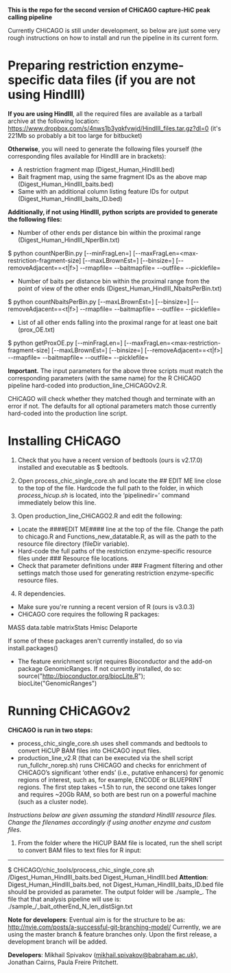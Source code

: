 **This is the repo for the second version of CHiCAGO capture-HiC peak calling pipeline** 

Currently CHiCAGO is still under development, so below are just some very rough instructions on how to install and run the pipeline in its current form.

Preparing restriction enzyme-specific data files (if you are not using HindIII)
=======================

**If you are using HindIII**, all the required files are available as a tarball archive at the following location:
https://www.dropbox.com/s/4nws1b3yqkfvwjd/HindIII_files.tar.gz?dl=0 (it's 221Mb so probably a bit too large for bitbucket)

**Otherwise**, you will need to generate the following files yourself (the corresponding files available for HindIII are in brackets):

- A restriction fragment map (Digest_Human_HindIII.bed)
- Bait fragment map, using the same fragment IDs as the above map (Digest_Human_HindIII_baits.bed)
- Same with an additional column listing feature IDs for output (Digest_Human_HindIII_baits_ID.bed)

**Additionally, if not using HindIII, python scripts are provided to generate the following files:**

- Number of other ends per distance bin within the proximal range (Digest_Human_HindIII_NperBin.txt)

$ python countNperBin.py [--minFragLen=<min-restriction-fragment-size>] [--maxFragLen=<max-restriction-fragment-size] [--maxLBrownEst=<max-distance-for-estimating-brownian-noise>] 
                         [--binsize=<bin-size-in-bps-for-Brownian-noise-parameter-estimation>] [--removeAdjacent==<t|f>] 
						 --rmapfile=<restriction-fragment-map-filename> --baitmapfile=<bait-fragment-map-filename> --outfile=<output-filename> --picklefile=<output-python-pickle-file-name>

- Number of baits per distance bin within the proximal range from the point of view of the other ends (Digest_Human_HindIII_NbaitsPerBin.txt)

$ python countNbaitsPerBin.py [--maxLBrownEst=<max-distance-for-estimating-brownian-noise>] [--binsize=<bin-size-in-bps-for-Brownian-noise-parameter-estimation>] [--removeAdjacent==<t|f>] 
						 --rmapfile=<restriction-fragment-map-filename> --baitmapfile=<bait-fragment-map-filename> --outfile=<output-filename> --picklefile=<output-python-pickle-file-name>

- List of all other ends falling into the proximal range for at least one bait (prox_OE.txt)

$ python getProxOE.py [--minFragLen=<min-restriction-fragment-size>] [--maxFragLen=<max-restriction-fragment-size] [--maxLBrownEst=<max-distance-for-estimating-brownian-noise>]  [--binsize=<bin-size-in-bps-for-Brownian-noise-parameter-estimation>] [--removeAdjacent==<t|f>] 
--rmapfile=<restriction-fragment-map-filename> --baitmapfile=<bait-fragment-map-filename> --outfile=<output-filename> --picklefile=<output-python-pickle-file-name>

**Important.** The input parameters for the above three scripts must match the corresponding parameters (with the same name) for the R CHiCAGO pipeline hard-coded into production_line_CHiCAGOv2.R. 

CHiCAGO will check whether they matched though and terminate with an error if not. The defaults for all optional parameters match those currently hard-coded into the production line script.

Installing CHiCAGO
===============

1. Check that you have a recent version of bedtools (ours is v2.17.0) installed and executable as $ bedtools.

2. Open process_chic_single_core.sh and locate the ## EDIT ME line close to the top of the file. Hardcode the full path to the folder, in which *process_hicup.sh* is located, into the ‘pipelinedir=’ command immediately below this line. 

3. Open production_line_CHiCAGO2.R and edit the following:
 - Locate the ####EDIT ME#### line at the top of the file. Change the path to chicago.R and Functions_new_datatable.R, as will as the path to the resource file directory (fileDir variable).
 - Hard-code the full paths of the restriction enzyme-specific resource files under ### Resource file locations.
 - Check that parameter definitions under ### Fragment filtering and other settings match those used for generating restriction enzyme-specific resource files.

4. R dependencies.
 - Make sure you're running a recent version of R (ours is v3.0.3) 
 - CHiCAGO core requires the following R packages:

MASS
data.table
matrixStats
Hmisc
Delaporte

If some of these packages aren't currently installed, do so via install.packages()

  - The feature enrichment script requires Bioconductor and the add-on package GenomicRanges.
If not currently installed, do so: source("http://bioconductor.org/biocLite.R"); biocLite("GenomicRanges") 

Running CHiCAGOv2
==========

**CHiCAGO is run in two steps:** 
-	process_chic_single_core.sh uses shell commands and bedtools to convert HiCUP BAM files into CHiCAGO input files.
-	production_line_v2.R  (that can be executed via the shell script run_fullchr_norep.sh) runs CHiCAGO and checks for enrichment of CHiCAGO’s significant ‘other ends’ (i.e., putative enhancers) for genomic regions of interest, such as, for example, ENCODE or BLUEPRINT regions.
The first step takes ~1.5h to run, the second one takes longer and requires ~20Gb RAM, so both are best run on a powerful machine (such as a cluster node).

*Instructions below are given assuming the standard HindIII resource files. Change the filenames accordingly if using another enzyme and custom files.*

1. From the folder where the HiCUP BAM file is located, run the shell script to convert BAM files to text files for R input:
----------
$ CHiCAGO/chic_tools/process_chic_single_core.sh <BAM file> <path>/Digest_Human_HindIII_baits.bed Digest_Human_HindIII.bed <name>
**Attention**: Digest_Human_HindIII_baits.bed, not Digest_Human_HindIII_baits_ID.bed file should be provided as parameter.
The output folder will be ./sample_<name>.
The file that that analysis pipeline will use is: 
    ./sample_<name>/<name>_bait_otherEnd_N_len_distSign.txt


**Note for developers**: Eventual aim is for the structure to be as: http://nvie.com/posts/a-successful-git-branching-model/
Currently, we are using the master branch & feature branches only. Upon the first release, a development branch will be added.

**Developers**: Mikhail Spivakov (mikhail.spivakov@babraham.ac.uk), Jonathan Cairns, Paula Freire Pritchett.